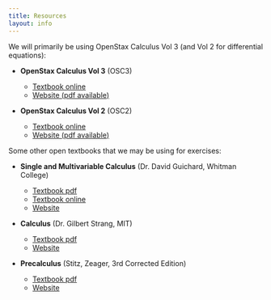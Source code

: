 ```yaml
---
title: Resources
layout: info
---
```


We will primarily be using OpenStax Calculus Vol 3 (and Vol 2 for differential
equations):

- __OpenStax Calculus Vol 3__ (OSC3)
    - [Textbook online](https://openstax.org/books/calculus-volume-3/pages/1-introduction)
    - [Website (pdf available)](https://openstax.org/details/books/calculus-volume-3)

- __OpenStax Calculus Vol 2__ (OSC2)
    - [Textbook online](https://openstax.org/books/calculus-volume-2/pages/1-introduction)
    - [Website (pdf available)](https://openstax.org/details/books/calculus-volume-2)

Some other open textbooks that we may be using for exercises:

- __Single and Multivariable Calculus__ (Dr. David Guichard, Whitman College) 
    - [Textbook pdf](https://www.whitman.edu/mathematics/multivariable/multivariable.pdf)
    - [Textbook online](https://www.whitman.edu/mathematics/calculus_online/)
    - [Website](http://communitycalculus.org/) 

- __Calculus__ (Dr. Gilbert Strang, MIT) 
    - [Textbook pdf](http://ocw.mit.edu/ans7870/resources/Strang/Edited/Calculus/Calculus.pdf)
    - [Website](https://ocw.mit.edu/resources/res-18-001-calculus-online-textbook-spring-2005/textbook/)

- __Precalculus__ (Stitz, Zeager, 3rd Corrected Edition)
    - [Textbook pdf](https://www.stitz-zeager.com/szprecalculus07042013.pdf)
    - [Website](https://www.stitz-zeager.com/)

